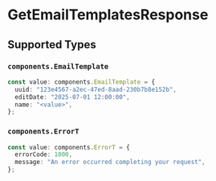 # GetEmailTemplatesResponse


## Supported Types

### `components.EmailTemplate`

```typescript
const value: components.EmailTemplate = {
  uuid: "123e4567-a2ec-47ed-8aad-230b7b8e152b",
  editDate: "2025-07-01 12:00:00",
  name: "<value>",
};
```

### `components.ErrorT`

```typescript
const value: components.ErrorT = {
  errorCode: 1000,
  message: "An error occurred completing your request",
};
```

